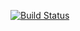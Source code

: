 [![Build Status](https://travis-ci.org/OnyekachiSamuel/PostIt-App.svg?branch=master)](https://travis-ci.org/OnyekachiSamuel/PostIt-App)